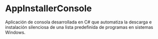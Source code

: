 # AppInstallerConsole
Aplicación de consola desarrollada en C# que automatiza la descarga e instalación silenciosa de una lista predefinida de programas en sistemas Windows.
